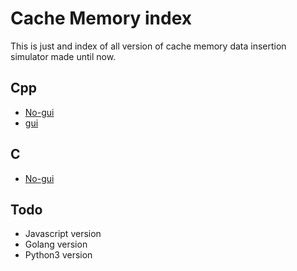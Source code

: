 # Cache Memory index
This is just and index of all version of cache memory data insertion simulator made until now.

## Cpp
- [No-gui](https://github.com/Aztic/Cpp_memory)
- [gui](https://github.com/Aztic/Cpp_memory_gui)

## C
- [No-gui](https://github.com/Aztic/C_memory)

## Todo
- Javascript version
- Golang version
- Python3 version
